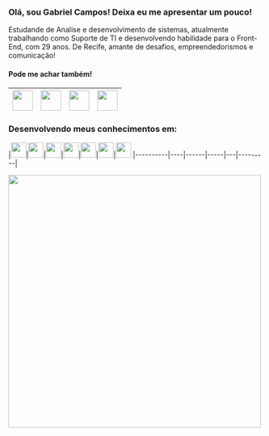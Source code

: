 <h3>Olá, sou Gabriel Campos! Deixa eu me apresentar um pouco!</h3>
<p>Estudande de Analise e desenvolvimento de sistemas, atualmente trabalhando como Suporte de TI e desenvolvendo habilidade para o Front-End, com 29 anos. De Recife, amante de desafios, empreendedorismos e comunicação!</p>

<h4>Pode me achar também!</h4>

|<a href="https://www.facebook.com/gabrielvictos"><img src="https://user-images.githubusercontent.com/32654006/156618928-66ec1ea0-3790-483b-9205-90f1bac55eb0.jpg" width="40px"></a>|<a href="https://www.instagram.com/gabrie1_campos/"><img src="https://user-images.githubusercontent.com/32654006/156618929-24639492-c6c0-41b7-84e1-6698af6fb28f.jpg" width="40px"></a>|<a href="https://www.linkedin.com/in/gabriel-campos-a9aa3181/"><img src="https://user-images.githubusercontent.com/32654006/156618934-66a509af-d3ec-4ae0-9646-369eb69a9460.jpg" width="40px"></a>|<a href="gabrielvictos152@gmail.com"><img src="https://user-images.githubusercontent.com/32654006/156618925-7a7981c0-da21-460e-8818-0960bca866df.jpg" width="40px"></a>
|----------|----|------|----|

### Desenvolvendo meus conhecimentos em:
|<img src="https://user-images.githubusercontent.com/32654006/156607523-7e2bf52b-2ef2-4356-8bcf-aa8748720072.png" width="30px" padding="2px">|<img src="https://user-images.githubusercontent.com/32654006/156607532-3bf0d1ff-c933-4328-8398-13006d8d3518.png" width="30px" padding="2px">|<img src="https://user-images.githubusercontent.com/32654006/156607536-bcace51c-7a2a-477d-9881-96fc1ca8b863.png" width="30px" padding="2px">|<img src="https://user-images.githubusercontent.com/32654006/156607541-fc4886be-e8a2-4b96-98cc-3371042db944.png" width="30px" padding="2px">|<img 
src="[https://user-images.githubusercontent.com/32654006/156607541-fc4886be-e8a2-4b96-98cc-3371042db944.png](https://user-images.githubusercontent.com/32654006/174615190-939e4e86-e68d-4c1d-b81b-963037bf42d3.png)" width="30px" padding="2px">|<img
src="https://user-images.githubusercontent.com/32654006/156608572-7bf955e1-c8a3-4f92-8a3c-5c5e1f088565.png" width="30px" padding="2px">|<img
src="https://user-images.githubusercontent.com/32654006/156608643-5e44ee54-2c96-4b70-85bf-7944a50bdb67.png" width="30px" padding="2px">
|----------|----|------|-----|---|---------|


<div aling="center">
<img src="https://user-images.githubusercontent.com/32654006/156607031-e6c1e736-9915-47d1-a837-8d93fc856aa5.gif" width="500px">
</div>


